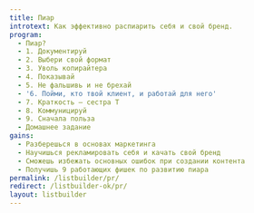 ```yaml
---
title: Пиар
introtext: Как эффективно распиарить себя и свой бренд.
program:
  - Пиар?
  - 1. Документируй
  - 2. Выбери свой формат
  - 3. Уволь копирайтера
  - 4. Показывай
  - 5. Не фальшивь и не брехай
  - '6. Пойми, кто твой клиент, и работай для него'
  - 7. Краткость — сестра Т
  - 8. Коммуницируй
  - 9. Сначала польза
  - Домашнее задание
gains:
  - Разберешься в основах маркетинга
  - Научишься рекламировать себя и качать свой бренд
  - Сможешь избежать основных ошибок при создании контента
  - Получишь 9 работающих фишек по развитию пиара
permalink: /listbuilder/pr/
redirect: /listbuilder-ok/pr/
layout: listbuilder
---
```

